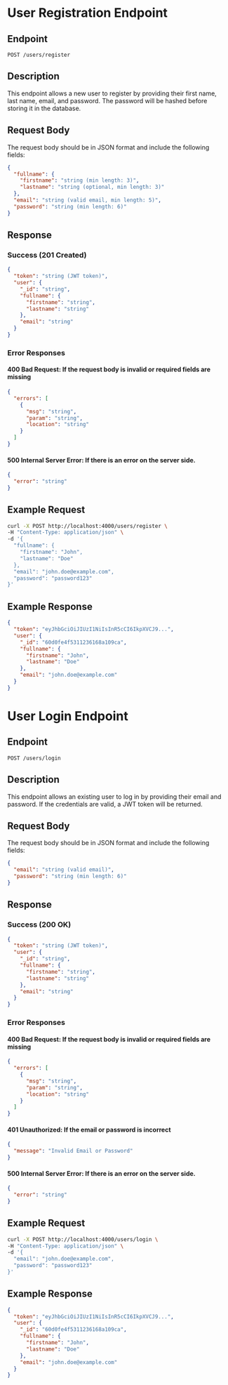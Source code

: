 # User Registration Endpoint

## Endpoint
`POST /users/register`

## Description
This endpoint allows a new user to register by providing their first name, last name, email, and password. The password will be hashed before storing it in the database.

## Request Body
The request body should be in JSON format and include the following fields:

```json
{
  "fullname": {
    "firstname": "string (min length: 3)",
    "lastname": "string (optional, min length: 3)"
  },
  "email": "string (valid email, min length: 5)",
  "password": "string (min length: 6)"
}
```

## Response
### Success (201 Created)
```json
{
  "token": "string (JWT token)",
  "user": {
    "_id": "string",
    "fullname": {
      "firstname": "string",
      "lastname": "string"
    },
    "email": "string"
  }
}
```
### Error Responses
#### 400 Bad Request: If the request body is invalid or required fields are missing
```json
{
  "errors": [
    {
      "msg": "string",
      "param": "string",
      "location": "string"
    }
  ]
}
```
#### 500 Internal Server Error: If there is an error on the server side.
```json
{
  "error": "string"
}
```

## Example Request
```bash
curl -X POST http://localhost:4000/users/register \
-H "Content-Type: application/json" \
-d '{
  "fullname": {
    "firstname": "John",
    "lastname": "Doe"
  },
  "email": "john.doe@example.com",
  "password": "password123"
}'
```

## Example Response
```json
{
  "token": "eyJhbGciOiJIUzI1NiIsInR5cCI6IkpXVCJ9...",
  "user": {
    "_id": "60d0fe4f5311236168a109ca",
    "fullname": {
      "firstname": "John",
      "lastname": "Doe"
    },
    "email": "john.doe@example.com"
  }
}
```

# User Login Endpoint

## Endpoint
`POST /users/login`

## Description
This endpoint allows an existing user to log in by providing their email and password. If the credentials are valid, a JWT token will be returned.

## Request Body
The request body should be in JSON format and include the following fields:

```json
{
  "email": "string (valid email)",
  "password": "string (min length: 6)"
}
```

## Response
### Success (200 OK)
```json
{
  "token": "string (JWT token)",
  "user": {
    "_id": "string",
    "fullname": {
      "firstname": "string",
      "lastname": "string"
    },
    "email": "string"
  }
}
```
### Error Responses
#### 400 Bad Request: If the request body is invalid or required fields are missing
```json
{
  "errors": [
    {
      "msg": "string",
      "param": "string",
      "location": "string"
    }
  ]
}
```
#### 401 Unauthorized: If the email or password is incorrect
```json
{
  "message": "Invalid Email or Password"
}
```
#### 500 Internal Server Error: If there is an error on the server side.
```json
{
  "error": "string"
}
```

## Example Request
```bash
curl -X POST http://localhost:4000/users/login \
-H "Content-Type: application/json" \
-d '{
  "email": "john.doe@example.com",
  "password": "password123"
}'
```

## Example Response
```json
{
  "token": "eyJhbGciOiJIUzI1NiIsInR5cCI6IkpXVCJ9...",
  "user": {
    "_id": "60d0fe4f5311236168a109ca",
    "fullname": {
      "firstname": "John",
      "lastname": "Doe"
    },
    "email": "john.doe@example.com"
  }
}
```